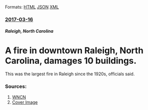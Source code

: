 
Formats: [HTML](/news/2017/03/16/a-fire-in-downtown-raleigh-north-carolina-damages-10-buildings.html)  [JSON](/news/2017/03/16/a-fire-in-downtown-raleigh-north-carolina-damages-10-buildings.json)  [XML](/news/2017/03/16/a-fire-in-downtown-raleigh-north-carolina-damages-10-buildings.xml)  

### [2017-03-16](/news/2017/03/16/index.md)

##### Raleigh, North Carolina
# A fire in downtown Raleigh, North Carolina, damages 10 buildings. 

This was the largest fire in Raleigh since the 1920s, officials said.


### Sources:

1. [WNCN](http://wncn.com/2017/03/16/huge-fire-spotted-in-downtown-raleigh/)
1. [Cover Image](https://mgtvwncn.files.wordpress.com/2017/03/raleigh-5-alarm-fire-2.jpg)
